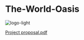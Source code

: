 # The-World-Oasis

![logo-light](https://github.com/HidayahJadaan/The-Wild-Oasis/assets/121747756/2572eb3f-f32d-4d19-ad39-d6358fe2b7ed)

[Project proposal.pdf](https://github.com/HidayahJadaan/The-Wild-Oasis/files/15179684/Project.proposal.pdf)
